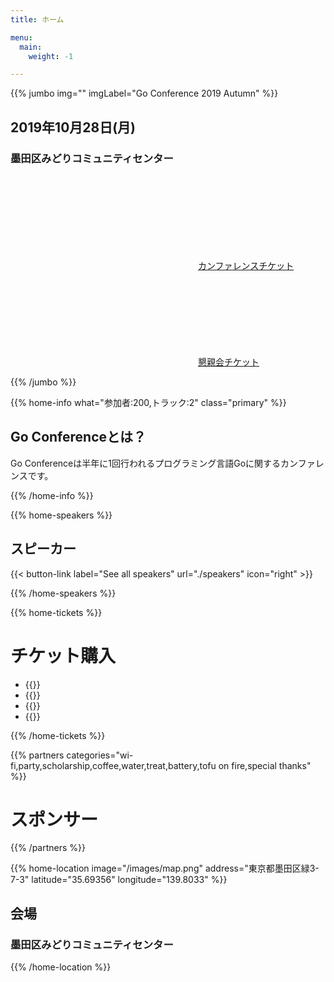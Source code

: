 ```yaml
---
title: ホーム

menu:
  main:
    weight: -1

---
```



{{% jumbo img="" imgLabel="Go Conference 2019 Autumn" %}}

## 2019年10月28日(月) 
### 墨田区みどりコミュニティセンター

<a class="btn primary" href="https://gocon.connpass.com/event/148602/" target="_blank"><svg class="icon icon-cfp"><use xlink:href="#ticket"></use></svg>カンファレンスチケット</a> <a class="btn primary" href="https://gocon.connpass.com/event/149447/" target="_blank"><svg class="icon icon-cfp"><use xlink:href="#ticket"></use></svg>懇親会チケット</a>

{{% /jumbo %}}

{{% home-info what="参加者:200,トラック:2" class="primary" %}}
## Go Conferenceとは？

Go Conferenceは半年に1回行われるプログラミング言語Goに関するカンファレンスです。

{{% /home-info %}}

<!-- ... -->
<!-- ... -->
<!-- ... -->

{{% home-speakers %}}
## スピーカー

{{< button-link label="See all speakers"
                url="./speakers"
                icon="right" >}}

{{% /home-speakers %}}

{{% home-tickets %}}
# チケット購入

<ul>
<li>{{<ticket name="一般枠"
           starts="2019-09-30"
           ends="2019-10-25"
           price="2000円"
           info="130名"
           url="https://gocon.connpass.com/event/148602/">}}</li>
<li>{{<ticket name="遠方枠"
           starts="2019-09-30"
           ends="2019-10-25"
           price="2000円"
           info="5名"
           url="https://gocon.connpass.com/event/148602/">}}</li>
<li>{{<ticket name="当日スタッフ"
           starts="2019-09-30"
           ends="2019-10-25"
           price="無料"
           info="10名"
           url="https://gocon.connpass.com/event/148602/">}}</li>
<li>{{<ticket name="懇親会"
           starts="2019-09-30"
           ends="2019-10-21"
           price="無料"
           info="70名（カンファレンス参加者のみ)"
           url="https://gocon.connpass.com/event/148602/">}}</li>
</ul>

{{% /home-tickets %}}


{{% partners categories="wi-fi,party,scholarship,coffee,water,treat,battery,tofu on fire,special thanks" %}}
# スポンサー
{{% /partners %}}

<!-- ... -->

{{% home-location
    image="/images/map.png"
    address="東京都墨田区緑3-7-3"
    latitude="35.69356"
    longitude="139.8033" %}}

## 会場

### 墨田区みどりコミュニティセンター


{{% /home-location %}}

<!-- ... -->
